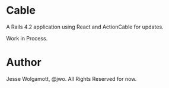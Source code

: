 Cable
=====

A Rails 4.2 application using React and ActionCable for updates.

Work in Process.

Author
======

Jesse Wolgamott, @jwo. All Rights Reserved for now.
